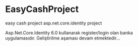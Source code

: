 # EasyCashProject
easy cash project asp.net.core.identity project

Asp.Net.Core.Identity 6.0 kullanarak register/login olan banka uygulamasıdır.
Geliştirilme aşaması devam etmektedir...
